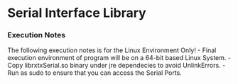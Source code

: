 Serial Interface Library
========================

<h3>Execution Notes</h3>
The following execution notes is for the Linux Environment Only!
- Final execution environment of program will be on a 64-bit based Linux System.
- Copy librxtxSerial.so binary under jre dependecies to avoid UnlinkErrors.
- Run as sudo to ensure that you can access the Serial Ports.

